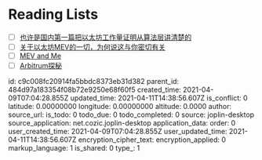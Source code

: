 # Reading Lists

- [ ] [也许是国内第一篇把以太坊工作量证明从算法层讲清楚的](https://learnblockchain.cn/article/906)
- [ ] [关于以太坊MEV的一切，为何说这与你密切有关](https://www.8btc.com/article/6593925)
- [ ] [MEV and Me](https://research.paradigm.xyz/MEV)
- [ ] [Arbitrum探秘](https://developer.offchainlabs.com/docs/inside_arbitrum)

id: c9c008fc20914fa5bbdc8373eb31d382
parent_id: 484d97a183354f08b72e9250e68f60f5
created_time: 2021-04-09T07:04:28.855Z
updated_time: 2021-04-11T14:38:56.607Z
is_conflict: 0
latitude: 0.00000000
longitude: 0.00000000
altitude: 0.0000
author: 
source_url: 
is_todo: 0
todo_due: 0
todo_completed: 0
source: joplin-desktop
source_application: net.cozic.joplin-desktop
application_data: 
order: 0
user_created_time: 2021-04-09T07:04:28.855Z
user_updated_time: 2021-04-11T14:38:56.607Z
encryption_cipher_text: 
encryption_applied: 0
markup_language: 1
is_shared: 0
type_: 1